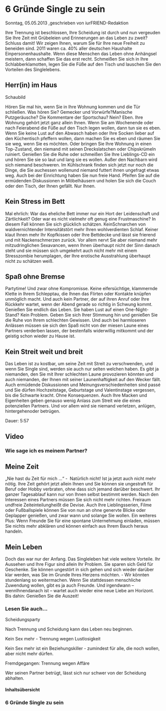 # 6 Gründe Single zu sein

Sonntag, 05.05.2013 ,geschrieben von iurFRIEND-Redaktion

Ihre Trennung ist beschlossen, Ihre Scheidung ist durch und nun vergeuden Sie Ihre Zeit mit Grübeleien und Erinnerungen an das Leben zu zweit? Schluss damit! Wir zeigen Ihnen, warum Sie für Ihre neue Freiheit zu beneiden sind. 2011 waren ca. 40% aller deutschen Haushalte Einpersonenhaushalte. Wenn diese Menschen das Leben ohne Anhängsel meistern, dann schaffen Sie das erst recht. Schmeißen Sie sich in Ihre Schlabberklamotten, legen Sie die Füße auf den Tisch und lauschen Sie den Vorteilen des Singlelebens.

## Herr(in) im Haus

Schaubild

Hören Sie mal hin, wenn Sie in Ihre Wohnung kommen und die Tür schließen. Was hören Sie? Gemecker und Vorwürfe?Manische Putzgeräusche? Die Kommentare der Sportschau? Nein? Eben. Ihre Wohnung gehört jetzt ganz allein Ihnen. Wenn Sie am Wochenende oder nach Feierabend die Füße auf den Tisch legen wollen, dann tun sie es eben. Wenn Sie keine Lust auf den Abwasch haben oder Ihre Socken lieber auf den Küchentisch pfeffern wollen, dann machen Sie es eben und räumen Sie sie weg, wenn Sie es möchten. Oder bringen Sie Ihre Wohnung in einen Top-Zustand, den niemand mit seinen Dreckslatschen oder Chipskrümeln ruiniert. Genießen Sie die Ruhe oder schmeißen Sie Ihre Lieblings-CD ein und hören Sie sie so laut und lang sie es wollen. Außer den Nachbarn wird sich niemand beschweren. Im Kühlschrank finden sich jetzt nur noch die Dinge, die Sie auchessen wollenund niemand futtert ihnen ungefragt etwas weg. Auch bei der Einrichtung haben Sie nun freie Hand. Pfeifen Sie auf die ermüdenden Diskussionen in Möbelhäusern und holen Sie sich die Couch oder den Tisch, der Ihnen gefällt. Nur Ihnen.

## Kein Stress im Bett

Mal ehrlich: War das eheliche Bett immer nur ein Hort der Leidenschaft und Zärtlichkeit? Oder war es nicht vielmehr oft genug eine Frustmaschine? In diesem Fall können Sie sich glücklich schätzen. KeinSchnarchen von waldvernichtender Intensitätstört mehr Ihren wohlverdienten Schlaf. Keiner klaut Ihnen mehr Ihr Kopfkissen oder Ihre Bettdecke und lässt sie frierend und mit Nackenschmerzen zurück. Vor allem nervt Sie aber niemand mehr mitzudringlichen Sexavancen, wenn Ihnen überhaupt nicht der Sinn danach steht und sie müssen sich umgekehrt auch nicht mehr mit einem Stresszombie herumplagen, der Ihre erotische Ausstrahlung überhaupt nicht zu schätzen weiß.

## Spaß ohne Bremse

Partytime! Und zwar ohne Kompromisse. Keine eifersüchtige, klammernde Klette in Ihrem Schlepptau, die Ihnen das Flirten oder Kontakte knüpfen unmöglich macht. Und auch kein Partner, der auf ihren Anruf oder Ihre Rückkehr wartet, wenn der Abend gerade so richtig in Schwung kommt. Genießen Sie endlich das Leben. Sie haben Lust auf einen One-Night-Stand? Kein Problem. Geben Sie sich Ihrer Stimmung hin und genießen Sie die Ruhe von Ihrem schlechten Gewissen. Und auch bei harmloseren Anlässen müssen sie sich den Spaß nicht von der miesen Laune eines Partners verderben lassen, der bestenfalls widerwillig mitkommt und der geistig schon wieder zu Hause ist.

## Kein Streit weit und breit

Das Leben ist zu kostbar, um seine Zeit mit Streit zu verschwenden, und wenn Sie Single sind, werden sie auch nur selten welchen haben. Es gibt ja niemanden, den Sie mit Ihrer schlechten Laune provozieren könnten und auch niemanden, der Ihnen mit seiner Launenhaftigkeit auf den Wecker fällt. Auch ermüdende Diskussionen und Meinungsverschiedenheiten sind passé und Sie dürfen Hochzeitstage, Geburtstage und Valentinstage vergessen, bis die Schwarte kracht. Ohne Konsequenzen. Auch Ihre Macken und Eigenheiten geben genauso wenig Anlass zum Streit wie die eines potenziellen Partners. Und vor allem wird sie niemand verletzen, anlügen, hintergehenoder betrügen.

Dauer: 5:57

## Video

### Wie sage ich es meinem Partner?

## Meine Zeit

„Nie hast du Zeit für mich ...“ -  Natürlich nicht! Ist ja jetzt auch nicht mehr nötig. Ihre Zeit gehört jetzt allein Ihnen und Sie können sie ungestraft für Beruf oder Hobby verbraten, ohne dass sich jemand darüber beschwert. Ihr ganzer Tagesablauf kann nur von Ihnen selbst bestimmt werden. Nach den Interessen eines Partners müssen Sie sich nicht mehr richten. Freiraum undfreie Zeiteinteilungheißt die Devise. Auch Ihre Lieblingsserien, Filme oder Fußballspiele können Sie von nun an ohne genervte Blicke oder Geplapper genießen, und zwar wann und solange Sie wollen. Ein weiteres Plus: Wenn Freunde Sie für eine spontane Unternehmung einladen, müssen Sie nichts mehr abklären und können einfach aus Ihrem Bauch heraus handeln.

## Mein Leben

Doch das war nur der Anfang. Das Singleleben hat viele weitere Vorteile. Ihr Aussehen und Ihre Figur sind allein Ihr Problem. Sie sparen sich Geld für Geschenke. Sie können ungestört in sich gehen und sich wieder darüber klar werden, was Sie im Grunde Ihres Herzens möchten. - Wir könnten stundenlang so weitermachen. Wenn Sie stattdessen menschliche Zuwendung wollen, gibt es ja auch Freunde. Und irgendwann – wennIhnendanach ist – wartet auch wieder eine neue Liebe am Horizont. Bis dahin: Genießen Sie die Auszeit!

### Lesen Sie auch...

Scheidungsparty

Nach Trennung und Scheidung kann das Leben neu beginnen.

Kein Sex mehr - Trennung wegen Lustlosigkeit

Kein Sex mehr ist ein Beziehungskiller - zumindest für alle, die noch wollen, aber nicht mehr dürfen.

Fremdgegangen: Trennung wegen Affäre

Wer seinen Partner betrügt, lässt sich nur schwer von der Scheidung abhalten.

#### Inhaltsübersicht

### 6 Gründe Single zu sein